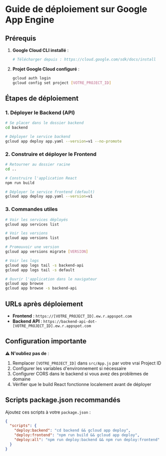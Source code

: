 # Guide de déploiement sur Google App Engine

## Prérequis

1. **Google Cloud CLI installé** :
   ```bash
   # Télécharger depuis : https://cloud.google.com/sdk/docs/install
   ```

2. **Projet Google Cloud configuré** :
   ```bash
   gcloud auth login
   gcloud config set project [VOTRE_PROJECT_ID]
   ```

## Étapes de déploiement

### 1. Déployer le Backend (API)

```bash
# Se placer dans le dossier backend
cd backend

# Déployer le service backend
gcloud app deploy app.yaml --version=v1 --no-promote
```

### 2. Construire et déployer le Frontend

```bash
# Retourner au dossier racine
cd ..

# Construire l'application React
npm run build

# Déployer le service frontend (default)
gcloud app deploy app.yaml --version=v1
```

### 3. Commandes utiles

```bash
# Voir les services déployés
gcloud app services list

# Voir les versions
gcloud app versions list

# Promouvoir une version
gcloud app versions migrate [VERSION]

# Voir les logs
gcloud app logs tail -s backend-api
gcloud app logs tail -s default

# Ouvrir l'application dans le navigateur
gcloud app browse
gcloud app browse -s backend-api
```

## URLs après déploiement

- **Frontend** : `https://[VOTRE_PROJECT_ID].ew.r.appspot.com`
- **Backend API** : `https://backend-api-dot-[VOTRE_PROJECT_ID].ew.r.appspot.com`

## Configuration importante

⚠️ **N'oubliez pas de** :

1. Remplacer `[VOTRE_PROJECT_ID]` dans `src/App.js` par votre vrai Project ID
2. Configurer les variables d'environnement si nécessaire
3. Configurer CORS dans le backend si vous avez des problèmes de domaine
4. Vérifier que le build React fonctionne localement avant de déployer

## Scripts package.json recommandés

Ajoutez ces scripts à votre `package.json` :

```json
{
  "scripts": {
    "deploy:backend": "cd backend && gcloud app deploy",
    "deploy:frontend": "npm run build && gcloud app deploy",
    "deploy:all": "npm run deploy:backend && npm run deploy:frontend"
  }
}
```